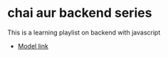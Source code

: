 # chai aur backend series

This is a learning playlist on backend with javascript
- [Model link](https://www.youtube.com/redirect?event=video_description&redir_token=QUFFLUhqbllORGtiUjZvRm9ZSUNYZzk1a2xTME52VXA5UXxBQ3Jtc0ttQm91ZDQ3TWFqUWxlTml2NkZrdDJUSmY0ZWFUM0d1UXVEcjlQNWJ1dEZEY0d3TGhRVkhpY3NjaGtyMFlGek1McHdlSVhNMjZjYVpvTnBiX0lEZTJtNUxDT0VKVzJ6ME9YM21RN1Y1YzN1b2pwYU5RTQ&q=https%3A%2F%2Fapp.eraser.io%2Fworkspace%2FYtPqZ1VogxGy1jzIDkzj%3Forigin%3Dshare&v=9B4CvtzXRpc)

